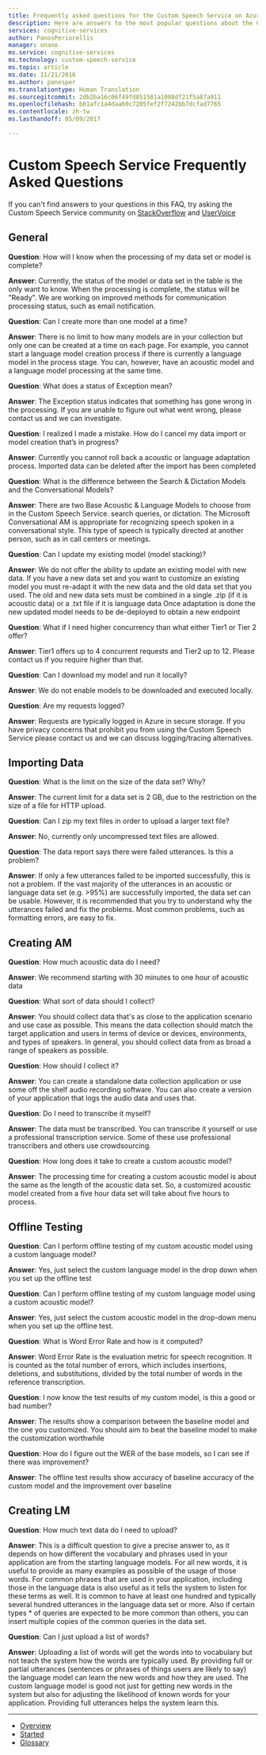 ```yaml
---
title: Frequently asked questions for the Custom Speech Service on Azure | Microsoft Docs
description: Here are answers to the most popular questions about the Custom Speech Service.
services: cognitive-services
author: PanosPeriorellis
manager: onano
ms.service: cognitive-services
ms.technology: custom-speech-service
ms.topic: article
ms.date: 11/21/2016
ms.author: panosper
ms.translationtype: Human Translation
ms.sourcegitcommit: 2db2ba16c06f49fd851581a1088df21f5a87a911
ms.openlocfilehash: b01afc1a4daa60c7205fef2f7242bb7dcfad7765
ms.contentlocale: zh-tw
ms.lasthandoff: 05/09/2017

---
```


# <a name="custom-speech-service-frequently-asked-questions"></a>Custom Speech Service Frequently Asked Questions

If you can't find answers to your questions in this FAQ, try asking the Custom Speech Service community on [StackOverflow](https://stackoverflow.com/questions/tagged/project-oxford+or+microsoft-cognitive) and [UserVoice](https://cognitive.uservoice.com/)

## <a name="general"></a>General

**Question**: How will I know when the processing of my data set or model is complete?

**Answer**: Currently, the status of the model or data set in the table is the only want to know.
When the processing is complete, the status will be "Ready".
We are working on improved methods for communication processing status, such as email notification.

**Question**: Can I create more than one model at a time?

**Answer**: There is no limit to how many models are in your collection but only one can be created at a time on each page.
For example, you cannot start a language model creation process if there is currently a language model in the process stage.
You can, however, have an acoustic model and a language model processing at the same time. 

**Question**: What does a status of Exception mean?

**Answer**: The Exception status indicates that something has gone wrong in the processing.
If you are unable to figure out what went wrong, please contact us and we can investigate.

**Question**: I realized I made a mistake. How do I cancel my data import or model creation that’s in progress? 

**Answer**: Currently you cannot roll back a acoustic or language adaptation process.
Imported data can be deleted after the import has been completed

**Question**: What is the difference between the Search & Dictation Models and the Conversational Models?

**Answer**: There are two Base Acoustic & Language Models to choose from in the Custom Speech Service.
search queries, or dictation. The Microsoft Conversational AM is appropriate for recognizing speech spoken in a conversational style.
This type of speech is typically directed at another person, such as in call centers or meetings.

**Question**: Can I update my existing model (model stacking)?

**Answer**: We do not offer the ability to update an existing model with new data.
If you have a new data set and you want to customize an existing model you must re-adapt it with the new data and the old data set that you used.
The old and new data sets must be combined in a single .zip (if it is acoustic data) or a .txt file if it is language data Once adaptation is done the new updated model needs to be de-deployed to obtain a new endpoint

**Question**: What if I need higher concurrency than what either Tier1 or Tier 2 offer?

**Answer**: Tier1 offers up to 4 concurrent requests and Tier2 up to 12.
Please contact us if you require higher than that.

**Question**: Can I download my model and run it locally?

**Answer**: We do not enable models to be downloaded and executed locally.

**Question**: Are my requests logged?

**Answer**: Requests are typically logged in Azure in secure storage.
If you have privacy concerns that prohibit you from using the Custom Speech Service please contact us and we can discuss logging/tracing alternatives.

## <a name="importing-data"></a>Importing Data

**Question**: What is the limit on the size of the data set? Why? 

**Answer**: The current limit for a data set is 2 GB, due to the restriction on the size of a file for HTTP upload. 

**Question**: Can I zip my text files in order to upload a larger text file? 

**Answer**: No, currently only uncompressed text files are allowed.

**Question**: The data report says there were failed utterances. Is this a problem?

**Answer**: If only a few utterances failed to be imported successfully, this is not a problem.
If the vast majority of the utterances in an acoustic or language data set (e.g. >95%) are successfully imported, the data set can be usable. However, it is recommended that you try to understand why the utterances failed and fix the problems.
Most common problems, such as formatting errors, are easy to fix. 

## <a name="creating-am"></a>Creating AM

**Question**: How much acoustic data do I need?

**Answer**: We recommend starting with 30 minutes to one hour of acoustic data

**Question**: What sort of data should I collect?

**Answer**: You should collect data that's as close to the application scenario and use case as possible.
This means the data collection should match the target application and users in terms of device or devices, environments, and types of speakers. In general, you should collect data from as broad a range of speakers as possible. 

**Question**: How should I collect it? 

**Answer**: You can create a standalone data collection application or use some off the shelf audio recording software.
You can also create a version of your application that logs the audio data and uses that. 

**Question**: Do I need to transcribe it myself? 

**Answer**: The data must be transcribed. You can transcribe it yourself or use a professional transcription service. Some of these use professional transcribers and others use crowdsourcing. 

**Question**: How long does it take to create a custom acoustic model?

**Answer**: The processing time for creating a custom acoustic model is about the same as the length of the acoustic data set.
So, a customized acoustic model created from a five hour data set will take about five hours to process. 

## <a name="offline-testing"></a>Offline Testing

**Question**: Can I perform offline testing of my custom acoustic model using a custom language model?

**Answer**: Yes, just select the custom language model in the drop down when you set up the offline test

**Question**: Can I perform offline testing of my custom language model using a custom acoustic model?

**Answer**: Yes, just select the custom acoustic model in the drop-down menu when you set up the offline test.

**Question**: What is Word Error Rate and how is it computed?

**Answer**: Word Error Rate is the evaluation metric for speech recognition. It is counted as the total number of errors, which includes insertions, deletions, and substitutions, divided by the total number of words in the reference transcription.

**Question**: I now know the test results of my custom model, is this a good or bad number?

**Answer**: The results show a comparison between the baseline model and the one you customized.
You should aim to beat the baseline model to make the customization worthwhile

**Question**: How do I figure out the WER of the base models, so I can see if there was improvement? 

**Answer**: The offline test results show accuracy of baseline accuracy of the custom model and the improvement over baseline

## <a name="creating-lm"></a>Creating LM

**Question**: How much text data do I need to upload?

**Answer**: This is a difficult question to give a precise answer to, as it depends on how different the vocabulary and phrases used in your application are from the starting language models. For all new words, it is useful to provide as many examples as possible of the usage of those words. For common phrases that are used in your application, including those in the language data is also useful as it tells the system to listen for these terms as well.
It is common to have at least one hundred and typically several hundred utterances in the language data set or more.
Also if certain types * of queries are expected to be more common than others, you can insert multiple copies of the common queries in the data set.

**Question**: Can I just upload a list of words?

**Answer**: Uploading a list of words will get the words into to vocabulary but not teach the system how the words are typically used.
By providing full or partial utterances (sentences or phrases of things users are likely to say) the language model can learn the new words and how they are used. The custom language model is good not just for getting new words in the system but also for adjusting the likelihood of known words for your application. Providing full utterances helps the system learn this. 

-----

 * [Overview](cognitive-services-custom-speech-home.md)
 * [Started](cognitive-services-custom-speech-get-started.md)
 * [Glossary](cognitive-services-custom-speech-glossary.md)


